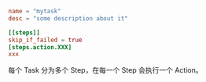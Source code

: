 ```toml
name = "mytask"
desc = "some description about it"

[[steps]]
skip_if_failed = true
[steps.action.XXX]
xxx
```



每个 Task 分为多个 Step，在每一个 Step 会执行一个 Action。
